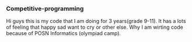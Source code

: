 ### Competitive-programming
Hi guys this is my code that I am doing for 3 years(grade 9-11). It has a lots of feeling that happy sad want to cry or other else. Why I am wirting code because of POSN Informatics (olympiad camp).
